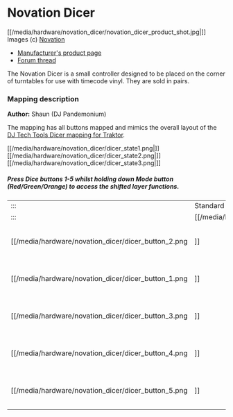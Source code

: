 # Novation Dicer

[[/media/hardware/novation_dicer/novation_dicer_product_shot.jpg|]] Images (c)
[Novation](http://www.novationmusic.com/)

  - [Manufacturer's product
    page](http://www.novationmusic.com/global/products/digital_dj/dicer/)
  - [Forum thread](http://mixxx.org/forums/viewtopic.php?f=7&t=3583)

The Novation Dicer is a small controller designed to be placed on the
corner of turntables for use with timecode vinyl. They are sold in
pairs.

### Mapping description

**Author:** Shaun (DJ Pandemonium)

The mapping has all buttons mapped and mimics the overall layout of the
[DJ Tech Tools Dicer mapping for
Traktor](http://www.djtechtools.com/2010/11/11/novation-dicer-mapping-for-traktor-scratch/).

[[/media/hardware/novation_dicer/dicer_state1.png|]][[/media/hardware/novation_dicer/dicer_state2.png|]][[/media/hardware/novation_dicer/dicer_state3.png|]]

##### Press Dice buttons 1-5 whilst holding down Mode button (Red/Green/Orange) to access the shifted layer functions.

|                                                  |                                       |                                         |                                          |     |                                                  |                                       |                                         |                                          |
| ------------------------------------------------ | ------------------------------------- | --------------------------------------- | ---------------------------------------- | --- | ------------------------------------------------ | ------------------------------------- | --------------------------------------- | ---------------------------------------- |
| :::                                              | Standard layer                        |                                         |                                          | ::: |                                                  | Shift layer                           |                                         |                                          |
| :::                                              | [[/media/hardware/novation_dicer/red.png|]] | [[/media/hardware/novation_dicer/green.png|]] | [[/media/hardware/novation_dicer/orange.png|]] | ::: | :::                                              | [[/media/hardware/novation_dicer/red.png|]] | [[/media/hardware/novation_dicer/green.png|]] | [[/media/hardware/novation_dicer/orange.png|]] |
| [[/media/hardware/novation_dicer/dicer_button_2.png|]] | Set/Play Hotcue 1                     | Loop Roll 1/16 beat                     | Auto Loop 1 Beat                         | ::: | [[/media/hardware/novation_dicer/dicer_button_2.png|]] | Delete Hotcue 1                       | Forward then Resume                     | Next Playlist                            |
| [[/media/hardware/novation_dicer/dicer_button_1.png|]] | Set/Play Hotcue 2                     | Loop Roll 1/8 beat                      | Auto Loop 2 Beat                         | ::: | [[/media/hardware/novation_dicer/dicer_button_1.png|]] | Delete Hotcue 2                       | Cue                                     | Next Track                               |
| [[/media/hardware/novation_dicer/dicer_button_3.png|]] | Set/Play Hotcue 3                     | Loop Roll 1/4 beat                      | Auto Loop 4 Beat                         | ::: | [[/media/hardware/novation_dicer/dicer_button_3.png|]] | Delete Hotcue 3                       | Toggle Flanger                          | Load Track                               |
| [[/media/hardware/novation_dicer/dicer_button_4.png|]] | Set/Play Hotcue 4                     | Loop Roll 1/2 beat                      | Auto Loop 8 Beat                         | ::: | [[/media/hardware/novation_dicer/dicer_button_4.png|]] | Delete Hotcue 4                       | Transform                               | Previous Track                           |
| [[/media/hardware/novation_dicer/dicer_button_5.png|]] | Set/Play Hotcue 5                     | Loop Roll 1 beat                        | Auto Loop 16 Beat                        | ::: | [[/media/hardware/novation_dicer/dicer_button_5.png|]] | Delete Hotcue 5                       | Rewind then Resume                      | Previous Playlist                        |
